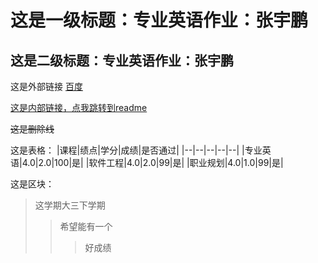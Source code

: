 这是一级标题：专业英语作业：张宇鹏
==================================  

这是二级标题：专业英语作业：张宇鹏
-----------------------

这是外部链接  [百度](https://www.baidu.com)  

[这是内部链接，点我跳转到readme](https://github.com/David-Ttao/zhangyupeng/blob/main/README.md)


~~这是删除线~~  

这是表格：
|课程|绩点|学分|成绩|是否通过|
|--|--|--|--|--|
|专业英语|4.0|2.0|100|是|
|软件工程|4.0|2.0|99|是|
|职业规划|4.0|1.0|99|是|

这是区块：
> 这学期大三下学期
>> 希望能有一个  
>>> 好成绩


